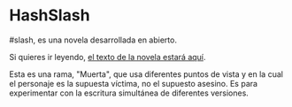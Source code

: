 HashSlash
=========

<p>#slash, es una novela desarrollada en abierto. </p>

Si quieres ir leyendo,
 [el texto de la novela estará aquí](texto/HashSlash.md).
 
 Esta es una rama, "Muerta", que usa diferentes puntos de vista y en
 la cual el personaje es la supuesta víctima, no el supuesto
 asesino. Es para experimentar con la escritura simultánea de
 diferentes versiones.
 
 
 
